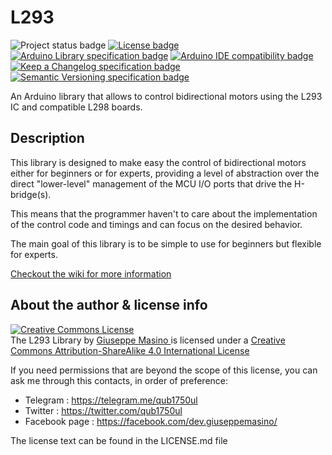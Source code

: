 # L293 #

![Project status badge](https://img.shields.io/badge/Project%20status-ACTIVE-brightgreen.svg)
[![License badge](https://img.shields.io/badge/license-%20CC%20BY--SA%204.0-brightgreen.svg)](https://github.com/qub1750ul/Arduino_L293/blob/master/LICENSE.md)  
[![Arduino Library specification badge](https://img.shields.io/badge/Arduino%20Library%20Specification%20-rev.%202.1-blue.svg)](https://github.com/arduino/Arduino/wiki/Arduino-IDE-1.5:-Library-specification)
[![Arduino IDE compatibility badge](https://img.shields.io/badge/Arduino%20IDE%20compatibility-1.6.10+-blue.svg)](https://www.arduino.cc/en/Main/Software)  
[![Keep a Changelog specification badge](https://img.shields.io/badge/Keep%20a%20Changelog%20Specification-1.0.0-orange.svg)](http://keepachangelog.com)
[![Semantic Versioning specification badge](https://img.shields.io/badge/Semantic%20Versioning%20Specification-2.0.0-orange.svg)](http://semver.org)

An Arduino library that allows to control bidirectional motors using the L293 IC and compatible L298 boards.  

## Description ##

This library is designed to make easy the control of bidirectional motors either for beginners or for experts, providing a level of abstraction over the direct "lower-level" management of the MCU I/O ports that drive the H-bridge(s).

This means that the programmer haven't to care about the implementation of the control code and timings and can focus on the desired behavior.

The main goal of this library is to be simple to use for beginners but flexible for experts.

[Checkout the wiki for more information](https://github.com/qub1750ul/Arduino_L293/wiki/)  

## About the author & license info ##

<a rel="license" href="http://creativecommons.org/licenses/by-sa/4.0/">
<img alt="Creative Commons License" style="border-width:0" src="https://i.creativecommons.org/l/by-sa/4.0/88x31.png" />
</a>
<br />
<span xmlns:dct="http://purl.org/dc/terms/" property="dct:title">The L293 Library</span>
by <a xmlns:cc="http://creativecommons.org/ns#" href="https://facebook.com/dev.giuseppemasino" property="cc:attributionName" rel="cc:attributionURL">Giuseppe Masino </a>
is licensed under a <a rel="license" href="http://creativecommons.org/licenses/by-sa/4.0/">Creative Commons Attribution-ShareAlike 4.0 International License</a>

If you need permissions that are beyond the scope of this license, you can ask me through this contacts,
in order of preference:  

- Telegram : <a xmlns:cc="http://creativecommons.org/ns#" href="https://telegram.me/qub1750ul" rel="cc:morePermissions">https://telegram.me/qub1750ul</a>
- Twitter : <a xmlns:cc="http://creativecommons.org/ns#" href="https://telegram.me/qub1750ul" rel="cc:morePermissions">https://twitter.com/qub1750ul</a>
- Facebook page : <a xmlns:cc="http://creativecommons.org/ns#" href="https://facebook.com/dev.giuseppemasino/" rel="cc:morePermissions">https://facebook.com/dev.giuseppemasino/</a>

The license text can be found in the LICENSE.md file

